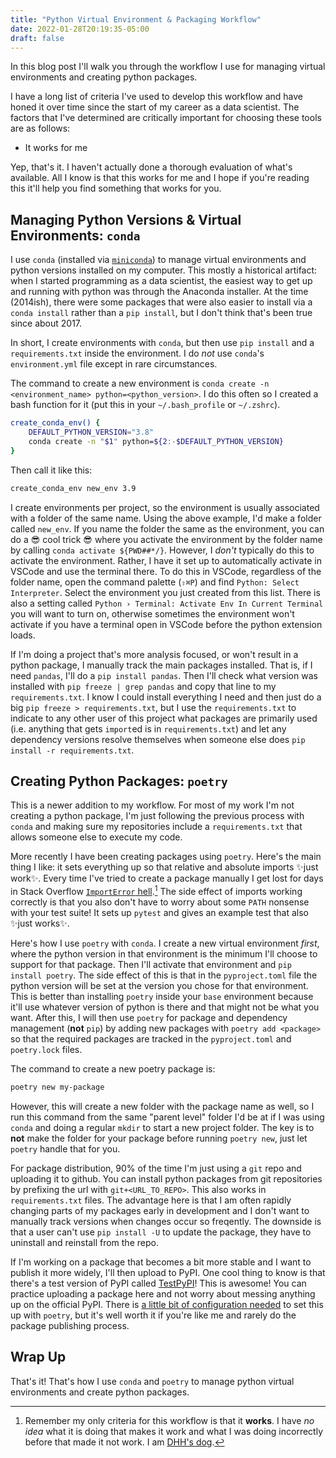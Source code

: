 ```yaml
---
title: "Python Virtual Environment & Packaging Workflow"
date: 2022-01-28T20:19:35-05:00
draft: false
---
```


In this blog post I'll walk you through the workflow I use for managing virtual environments and creating python packages.

I have a long list of criteria I've used to develop this workflow and have honed it over time since the start of my career as a data scientist. The factors that I've determined are critically important for choosing these tools are as follows:

- It works for me

Yep, that's it. I haven't actually done a thorough evaluation of what's available. All I know is that this works for me and I hope if you're reading this it'll help you find something that works for you.

## Managing Python Versions & Virtual Environments: `conda`

I use `conda` (installed via [`miniconda`](https://docs.conda.io/en/latest/miniconda.html)) to manage virtual environments and python versions installed on my computer. This mostly a historical artifact: when I started programming as a data scientist, the easiest way to get up and running with python was through the Anaconda installer. At the time (2014ish), there were some packages that were also easier to install via a `conda install` rather than a `pip install`, but I don't think that's been true since about 2017. 

In short, I create environments with `conda`, but then use `pip install` and a `requirements.txt` inside the environment. I do _not_ use `conda`'s `environment.yml` file except in rare circumstances.

The command to create a new environment is `conda create -n <environment_name> python=<python_version>`. I do this often so I created a bash function for it (put this in your `~/.bash_profile` or `~/.zshrc`).

```bash
create_conda_env() {
    DEFAULT_PYTHON_VERSION="3.8"
    conda create -n "$1" python=${2:-$DEFAULT_PYTHON_VERSION}
}
```

Then call it like this:
```bash
create_conda_env new_env 3.9
```

I create environments per project, so the environment is usually associated with a folder of the same name. Using the above example, I'd make a folder called `new_env`. If you name the folder the same as the environment, you can do a 😎 cool trick 😎 where you activate the environment by the folder name by calling `conda activate ${PWD##*/}`. However, I _don't_ typically do this to activate the environment. Rather, I have it set up to automatically activate in VSCode and use the terminal there. To do this in VSCode, regardless of the folder name, open the command palette (`⇧⌘P`) and find `Python: Select Interpreter`. Select the environment you just created from this list. There is also a setting called `Python › Terminal: Activate Env In Current Terminal` you will want to turn on, otherwise sometimes the environment won't activate if you have a terminal open in VSCode before the python extension loads.

If I'm doing a project that's more analysis focused, or won't result in a python package, I manually track the main packages installed. That is, if I need `pandas`, I'll do a `pip install pandas`. Then I'll check what version was installed with `pip freeze | grep pandas` and copy that line to my `requirements.txt`. I know I could install everything I need and then just do a big `pip freeze > requirements.txt`, but I use the `requirements.txt` to indicate to any other user of this project what packages are primarily used (i.e. anything that gets `import`ed is in `requirements.txt`) and let any dependency versions resolve themselves when someone else does `pip install -r requirements.txt`.

## Creating Python Packages: `poetry`

This is a newer addition to my workflow. For most of my work I'm not creating a python package, I'm just following the previous process with `conda` and making sure my repositories include a `requirements.txt` that allows someone else to execute my code.

More recently I have been creating packages using `poetry`. Here's the main thing I like: it sets everything up so that relative and absolute imports ✨just work✨. Every time I've tried to create a package manually I get lost for days in Stack Overflow [`ImportError` hell](https://stackoverflow.com/questions/14132789/relative-imports-for-the-billionth-time).[^1] The side effect of imports working correctly is that you also don't have to worry about some `PATH` nonsense with your test suite! It sets up `pytest` and gives an example test that also ✨just works✨.

Here's how I use `poetry` with `conda`. I create a new virtual environment _first_, where the python version in that environment is the minimum I'll choose to support for that package. Then I'll activate that environment and `pip install poetry`. The side effect of this is that in the `pyproject.toml` file the python version will be set at the version you chose for that environment. This is better than installing `poetry` inside your `base` environment because it'll use whatever version of python is there and that might not be what you want. After this, I will then use `poetry` for package and dependency management (**not** `pip`) by adding new packages with `poetry add <package>` so that the required packages are tracked in the `pyproject.toml` and `poetry.lock` files.

The command to create a new poetry package is:

```bash
poetry new my-package
```

However, this will create a new folder with the package name as well, so I run this command from the same "parent level" folder I'd be at if I was using `conda` and doing a regular `mkdir` to start a new project folder. The key is to **not** make the folder for your package before running `poetry new`, just let `poetry` handle that for you.

For package distribution, 90% of the time I'm just using a `git` repo and uploading it to github. You can install python packages from git repositories by prefixing the url with `git+<URL_TO_REPO>`. This also works in `requirements.txt` files. The advantage here is that I am often rapidly changing parts of my packages early in development and I don't want to manually track versions when changes occur so freqently. The downside is that a user can't use `pip install -U` to update the package, they have to uninstall and reinstall from the repo.

If I'm working on a package that becomes a bit more stable and I want to publish it more widely, I'll then upload to PyPI. One cool thing to know is that there's a test version of PyPI called [TestPyPI](https://test.pypi.org/)! This is awesome! You can practice uploading a package here and not worry about messing anything up on the official PyPI. There is [a little bit of configuration needed](https://stackoverflow.com/a/68901875) to set this up with `poetry`, but it's well worth it if you're like me and rarely do the package publishing process.

## Wrap Up

That's it! That's how I use `conda` and `poetry` to manage python virtual environments and create python packages. 

[^1]: Remember my only criteria for this workflow is that it **works**. I have _no idea_ what it is doing that makes it work and what I was doing incorrectly before that made it not work. I am [DHH's dog](https://twitter.com/dhh/status/1463822670131351555?lang=en). 